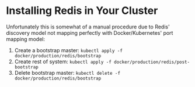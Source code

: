 # Installing Redis in Your Cluster
Unfortunately this is somewhat of a manual procedure due to Redis' discovery model not mapping
perfectly with Docker/Kubernetes' port mapping model:

1. Create a bootstrap master: `kubectl apply -f docker/production/redis/bootstrap`
2. Create rest of system: `kubectl apply -f docker/production/redis/post-bootstrap`
3. Delete bootstrap master: `kubectl delete -f docker/production/redis/bootstrap`
